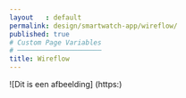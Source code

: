 ```yaml
---
layout   : default
permalink: design/smartwatch-app/wireflow/
published: true
# Custom Page Variables
# ─────────────────────
title: Wireflow
---
```



![Dit is een afbeelding]
(https:)
